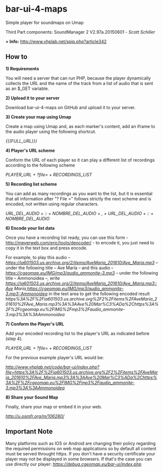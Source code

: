 bar-ui-4-maps
=============

Simple player for soundmaps on Umap

Third Part components: SoundManager 2 V2.97a.20150601 - *Scott Schiller*

**+ Info:** http://www.vhplab.net/spip.php?article342

How to
------


**1) Requirements**

You will need a server that can run PHP, because the player dynamically collects the URL and the name of the track from a list of audio that is sent as an $_GET variable.


**2) Upload it to your server**

Download bar-ui-4-maps on GitHub and upload it to your server.


**3) Create your map using Umap**

Create a map using Umap and, as each marker's content, add an iframe to the audio player using the following shortcut.

*{{{FULL_URL}}}*


**4) Player's URL scheme**

Conform the URL of each player so it can play a different list of recordings according to the following scheme

*PLAYER_URL + ?file= +  RECORDINGS_LIST*


**5) Recording list scheme**

You can add as many recordings as you want to the list, but it is essential that all information after "? File =" follows strictly the next scheme and is encoded, not written using regular characters.

*URL_DEL_AUDIO + :: +  NOMBRE_DEL_AUDIO + , +   URL_DEL_AUDIO + :: + NOMBRE_DEL_AUDIO*


**6) Encode your list data**

Once you have a recording list ready, you can use this form - http://meyerweb.com/eric/tools/dencoder/ - to encode it, you just need to copy it in the text box and press encode.

For example, to play this audio – *https://ia601503.us.archive.org/2/items/AveMaria_201610/Ave_Maria.mp3* – under the following title – Ave María –  and this audio – *https://cgeomap.eu/IMG/mp3/audio_ammonite-3.mp3* – under the following title – Ammonoidea –, write *https://ia601503.us.archive.org/2/items/AveMaria_201610/Ave_Maria.mp3::Ave María,https://cgeomap.eu/IMG/mp3/audio_ammonite-3.mp3::Ammonoidea* in the text area to get the following encoded result *https%3A%2F%2Fia601503.us.archive.org%2F2%2Fitems%2FAveMaria_201610%2FAve_Maria.mp3%3A%3AAve%20Mar%C3%ADa%2Chttps%3A%2F%2Fcgeomap.eu%2FIMG%2Fmp3%2Faudio_ammonite-3.mp3%3A%3AAmmonoidea*


**7) Conform the Player's URL**

Add your encoded recording list to the player's URL as indicated before (step 4).

*PLAYER_URL + ?file= +  RECORDINGS_LIST*

For the previous example player's URL would be:

*http://www.vhplab.net/code/bar-ui/index.php?file=https%3A%2F%2Fia601503.us.archive.org%2F2%2Fitems%2FAveMaria_201610%2FAve_Maria.mp3%3A%3AAve%20Mar%C3%ADa%2Chttps%3A%2F%2Fcgeomap.eu%2FIMG%2Fmp3%2Faudio_ammonite-3.mp3%3A%3AAmmonoidea*


**8) Share your Sound Map**

Finally, share your map or embed it in your web.

*http://u.osmfr.org/m/106280/*


Important Note
--------------

Many platforms such as IOS or Android are changing their policy regarding the required permissions on web map applications so by default all content must be served throught https. If you don't have a security certificate your player may not be displayed in some browsers. If that's the case you can use directly our player: *https://debug.cgeomap.eu/bar-ui/index.php*